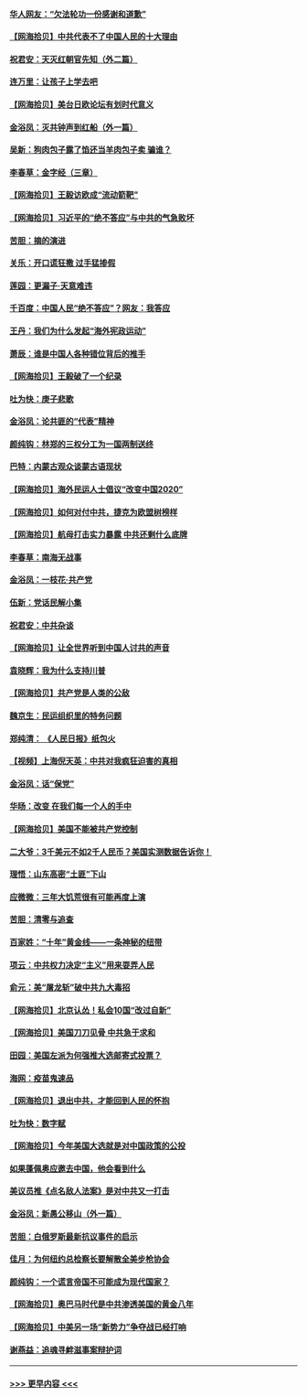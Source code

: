 #### [华人网友：“欠法轮功一份感谢和道歉”](../pages/nsc993/n12390098.md?t=09091202) 
#### [【网海拾贝】中共代表不了中国人民的十大理由](../pages/nsc993/n12388155.md?t=09091202) 
#### [祝君安：天灭红朝官先知（外二篇）](../pages/nsc993/n12387957.md?t=09091202) 
#### [连万里：让孩子上学去吧](../pages/nsc993/n12385309.md?t=09091202) 
#### [【网海拾贝】美台日欧论坛有划时代意义](../pages/nsc993/n12385232.md?t=09091202) 
#### [金浴凤：灭共钟声到红船（外一篇）](../pages/nsc993/n12385154.md?t=09091202) 
#### [吴新：狗肉包子露了馅还当羊肉包子卖 骗谁？](../pages/nsc993/n12385133.md?t=09091202) 
#### [李春草：金字经（三章）](../pages/nsc993/n12383691.md?t=09091202) 
#### [【网海拾贝】王毅访欧成“流动箭靶”](../pages/nsc993/n12383338.md?t=09091202) 
#### [【网海拾贝】习近平的“绝不答应”与中共的气急败坏](../pages/nsc993/n12382819.md?t=09091202) 
#### [苦胆：摘的演进](../pages/nsc993/n12382619.md?t=09091202) 
#### [关乐：开口谎狂撒 过手猛掺假](../pages/nsc993/n12382604.md?t=09091202) 
#### [莲园：更漏子‧天意难违](../pages/nsc993/n12382598.md?t=09091202) 
#### [千百度：中国人民“绝不答应”？网友：我答应](../pages/nsc993/n12382024.md?t=09091202) 
#### [王丹：我们为什么发起“海外宪政运动”](../pages/nsc993/n12380286.md?t=09091202) 
#### [萧辰：谁是中国人各种错位背后的推手](../pages/nsc993/n12379800.md?t=09091202) 
#### [【网海拾贝】王毅破了一个纪录](../pages/nsc993/n12379251.md?t=09091202) 
#### [吐为快：庚子悲歌](../pages/nsc993/n12378821.md?t=09091202) 
#### [金浴凤：论共匪的“代表”精神](../pages/nsc993/n12377546.md?t=09091202) 
#### [颜纯钩：林郑的三权分工为一国两制送终](../pages/nsc993/n12377306.md?t=09091202) 
#### [巴特：内蒙古观众谈蒙古语现状](../pages/nsc993/n12376923.md?t=09091202) 
#### [【网海拾贝】海外民运人士倡议“改变中国2020”](../pages/nsc993/n12376682.md?t=09091202) 
#### [【网海拾贝】如何对付中共，捷克为欧盟树榜样](../pages/nsc993/n12374209.md?t=09091202) 
#### [【网海拾贝】航母打击实力暴露 中共还剩什么底牌](../pages/nsc993/n12371825.md?t=09091202) 
#### [李春草：南海无战事](../pages/nsc993/n12371159.md?t=09091202) 
#### [金浴凤：一枝花·共产党](../pages/nsc993/n12368757.md?t=09091202) 
#### [伍新：党话民解小集](../pages/nsc993/n12366907.md?t=09091202) 
#### [祝君安：中共杂谈](../pages/nsc993/n12366076.md?t=09091202) 
#### [【网海拾贝】让全世界听到中国人讨共的声音](../pages/nsc993/n12365569.md?t=09091202) 
#### [袁晓辉：我为什么支持川普](../pages/nsc993/n12362670.md?t=09091202) 
#### [【网海拾贝】共产党是人类的公敌](../pages/nsc993/n12363182.md?t=09091202) 
#### [魏京生：民运组织里的特务问题](../pages/nsc993/n12363010.md?t=09091202) 
#### [郑纯清： 《人民日报》纸包火](../pages/nsc993/n12362706.md?t=09091202) 
#### [【视频】上海倪天英：中共对我疯狂迫害的真相](../pages/nsc993/n12356341.md?t=09091202) 
#### [金浴凤：话“保党”](../pages/nsc993/n12361867.md?t=09091202) 
#### [华旸：改变 在我们每一个人的手中](../pages/nsc993/n12361774.md?t=09091202) 
#### [【网海拾贝】美国不能被共产党控制](../pages/nsc993/n12360271.md?t=09091202) 
#### [二大爷：3千美元不如2千人民币？美国实测数据告诉你！](../pages/nsc993/n12358563.md?t=09091202) 
#### [理悟：山东高密“土匪”下山](../pages/nsc993/n12358535.md?t=09091202) 
#### [应微微：三年大饥荒很有可能再度上演](../pages/nsc993/n12358523.md?t=09091202) 
#### [苦胆：清零与追查](../pages/nsc993/n12358501.md?t=09091202) 
#### [百家姓：“十年”黄金线——一条神秘的纽带](../pages/nsc993/n12358319.md?t=09091202) 
#### [项云：中共权力决定“主义”用来耍弄人民](../pages/nsc993/n12358172.md?t=09091202) 
#### [俞元：美“屠龙斩”破中共九大毒招](../pages/nsc993/n12357822.md?t=09091202) 
#### [【网海拾贝】北京认怂！私会10国“改过自新”](../pages/nsc993/n12357784.md?t=09091202) 
#### [【网海拾贝】美国刀刀见骨 中共急于求和](../pages/nsc993/n12355511.md?t=09091202) 
#### [田园：美国左派为何强推大选邮寄式投票？](../pages/nsc993/n12352963.md?t=09091202) 
#### [海网：疫苗鬼速品](../pages/nsc993/n12354438.md?t=09091202) 
#### [【网海拾贝】退出中共，才能回到人民的怀抱](../pages/nsc993/n12352634.md?t=09091202) 
#### [吐为快：数字赋](../pages/nsc993/n12352317.md?t=09091202) 
#### [【网海拾贝】今年美国大选就是对中国政策的公投](../pages/nsc993/n12350973.md?t=09091202) 
#### [如果蓬佩奥应邀去中国，他会看到什么](../pages/nsc993/n12350945.md?t=09091202) 
#### [美议员推《点名敌人法案》是对中共又一打击](../pages/nsc993/n12350765.md?t=09091202) 
#### [金浴凤：新愚公移山（外一篇）](../pages/nsc993/n12350253.md?t=09091202) 
#### [苦胆：白俄罗斯最新抗议事件的启示](../pages/nsc993/n12349989.md?t=09091202) 
#### [佳月：为何纽约总检察长要解散全美步枪协会](../pages/nsc993/n12349939.md?t=09091202) 
#### [颜纯钩：一个谎言帝国不可能成为现代国家？](../pages/nsc993/n12349898.md?t=09091202) 
#### [【网海拾贝】奥巴马时代是中共渗透美国的黄金八年](../pages/nsc993/n12349284.md?t=09091202) 
#### [【网海拾贝】中美另一场“新势力”争夺战已经打响](../pages/nsc993/n12346998.md?t=09091202) 
#### [谢燕益：追魂寻衅滋事案辩护词](../pages/nsc993/n12346892.md?t=09091202) 

----
#### [ >>> 更早内容 <<< ](../indexes/nsc993-earlier.md)
